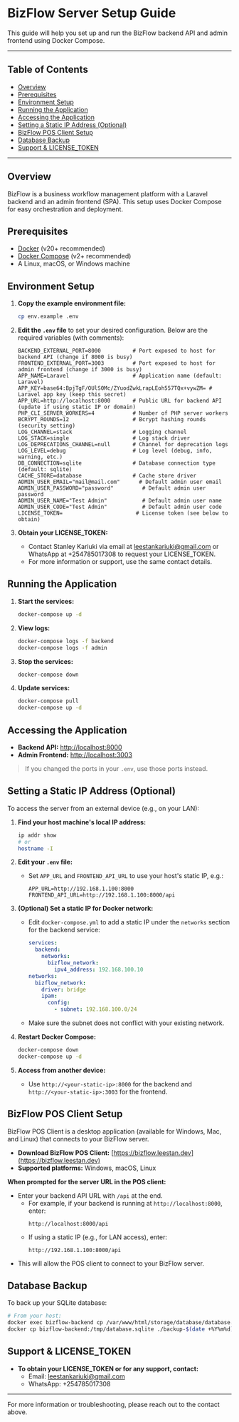 # BizFlow Server Setup Guide

This guide will help you set up and run the BizFlow backend API and admin frontend using Docker Compose.

---

## Table of Contents

- [Overview](#overview)
- [Prerequisites](#prerequisites)
- [Environment Setup](#environment-setup)
- [Running the Application](#running-the-application)
- [Accessing the Application](#accessing-the-application)
- [Setting a Static IP Address (Optional)](#setting-a-static-ip-address-optional)
- [BizFlow POS Client Setup](#bizflow-pos-client-setup)
- [Database Backup](#database-backup)
- [Support & LICENSE_TOKEN](#support--licensetoken)

---

## Overview

BizFlow is a business workflow management platform with a Laravel backend and an admin frontend (SPA). This setup uses Docker Compose for easy orchestration and deployment.

## Prerequisites

- [Docker](https://docs.docker.com/get-docker/) (v20+ recommended)
- [Docker Compose](https://docs.docker.com/compose/install/) (v2+ recommended)
- A Linux, macOS, or Windows machine

## Environment Setup

1. **Copy the example environment file:**
   ```sh
   cp env.example .env
   ```
2. **Edit the `.env` file** to set your desired configuration. Below are the required variables (with comments):

   ```env
   BACKEND_EXTERNAL_PORT=8000          # Port exposed to host for backend API (change if 8000 is busy)
   FRONTEND_EXTERNAL_PORT=3003         # Port exposed to host for admin frontend (change if 3000 is busy)
   APP_NAME=Laravel                    # Application name (default: Laravel)
   APP_KEY=base64:BpjTgF/OUlS0Mc/ZYuodZwkLrapLEoh557TQx+vywZM= # Laravel app key (keep this secret)
   APP_URL=http://localhost:8000       # Public URL for backend API (update if using static IP or domain)
   PHP_CLI_SERVER_WORKERS=4            # Number of PHP server workers
   BCRYPT_ROUNDS=12                    # Bcrypt hashing rounds (security setting)
   LOG_CHANNEL=stack                   # Logging channel
   LOG_STACK=single                    # Log stack driver
   LOG_DEPRECATIONS_CHANNEL=null       # Channel for deprecation logs
   LOG_LEVEL=debug                     # Log level (debug, info, warning, etc.)
   DB_CONNECTION=sqlite                # Database connection type (default: sqlite)
   CACHE_STORE=database                # Cache store driver
   ADMIN_USER_EMAIL="mail@mail.com"      # Default admin user email
   ADMIN_USER_PASSWORD="password"         # Default admin user password
   ADMIN_USER_NAME="Test Admin"           # Default admin user name
   ADMIN_USER_CODE="Test Admin"           # Default admin user code
   LICENSE_TOKEN=                       # License token (see below to obtain)
   ```

3. **Obtain your LICENSE_TOKEN:**
   - Contact Stanley Kariuki via email at leestankariuki@gmail.com or WhatsApp at +254785017308 to request your LICENSE_TOKEN.
   - For more information or support, use the same contact details.

## Running the Application

1. **Start the services:**
   ```sh
   docker-compose up -d
   ```
2. **View logs:**
   ```sh
   docker-compose logs -f backend
   docker-compose logs -f admin
   ```
3. **Stop the services:**
   ```sh
   docker-compose down
   ```
4. **Update services:**
   ```sh
   docker-compose pull
   docker-compose up -d
   ```

## Accessing the Application

- **Backend API:** [http://localhost:8000](http://localhost:8000)
- **Admin Frontend:** [http://localhost:3003](http://localhost:3003)

> If you changed the ports in your `.env`, use those ports instead.

## Setting a Static IP Address (Optional)

To access the server from an external device (e.g., on your LAN):

1. **Find your host machine's local IP address:**
   ```sh
   ip addr show
   # or
   hostname -I
   ```
2. **Edit your `.env` file:**
   - Set `APP_URL` and `FRONTEND_API_URL` to use your host's static IP, e.g.:
     ```env
     APP_URL=http://192.168.1.100:8000
     FRONTEND_API_URL=http://192.168.1.100:8000/api
     ```
3. **(Optional) Set a static IP for Docker network:**

   - Edit `docker-compose.yml` to add a static IP under the `networks` section for the backend service:
     ```yaml
     services:
       backend:
         networks:
           bizflow_network:
             ipv4_address: 192.168.100.10
     networks:
       bizflow_network:
         driver: bridge
         ipam:
           config:
             - subnet: 192.168.100.0/24
     ```
   - Make sure the subnet does not conflict with your existing network.

4. **Restart Docker Compose:**
   ```sh
   docker-compose down
   docker-compose up -d
   ```
5. **Access from another device:**
   - Use `http://<your-static-ip>:8000` for the backend and `http://<your-static-ip>:3003` for the frontend.

## BizFlow POS Client Setup

BizFlow POS Client is a desktop application (available for Windows, Mac, and Linux) that connects to your BizFlow server.

- **Download BizFlow POS Client:** [https://bizflow.leestan.dev](https://bizflow.leestan.dev)
- **Supported platforms:** Windows, macOS, Linux

**When prompted for the server URL in the POS client:**

- Enter your backend API URL with `/api` at the end.
  - For example, if your backend is running at `http://localhost:8000`, enter:
    ```
    http://localhost:8000/api
    ```
  - If using a static IP (e.g., for LAN access), enter:
    ```
    http://192.168.1.100:8000/api
    ```
- This will allow the POS client to connect to your BizFlow server.

## Database Backup

To back up your SQLite database:

```sh
# From your host:
docker exec bizflow-backend cp /var/www/html/storage/database/database.sqlite /tmp/
docker cp bizflow-backend:/tmp/database.sqlite ./backup-$(date +%Y%m%d).sqlite
```

## Support & LICENSE_TOKEN

- **To obtain your LICENSE_TOKEN or for any support, contact:**
  - Email: leestankariuki@gmail.com
  - WhatsApp: +254785017308

---

For more information or troubleshooting, please reach out to the contact above.
